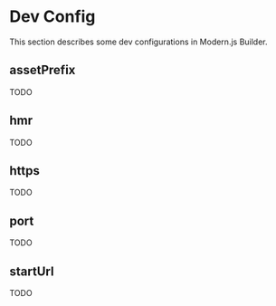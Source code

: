 # Dev Config

This section describes some dev configurations in Modern.js Builder.

## assetPrefix

TODO

## hmr

TODO

## https

TODO

## port

TODO

## startUrl

TODO
